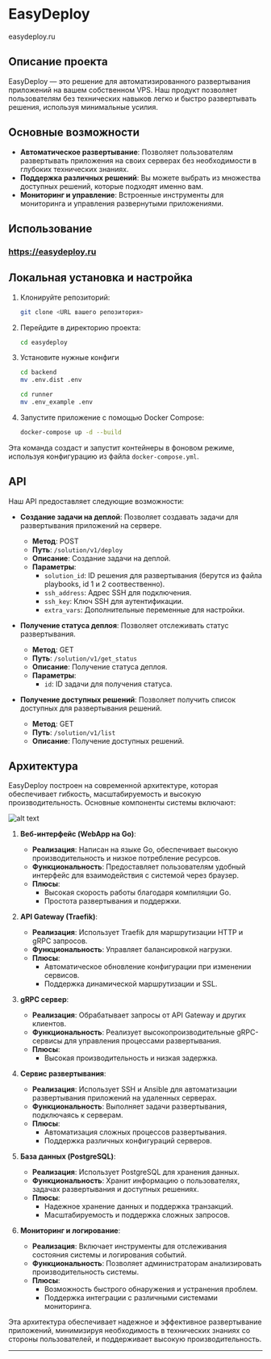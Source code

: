 # EasyDeploy
easydeploy.ru

## Описание проекта

EasyDeploy — это решение для автоматизированного развертывания приложений на вашем собственном VPS. Наш продукт позволяет пользователям без технических навыков легко и быстро развертывать решения, используя минимальные усилия. 

## Основные возможности

- **Автоматическое развертывание**: Позволяет пользователям развертывать приложения на своих серверах без необходимости в глубоких технических знаниях.
- **Поддержка различных решений**: Вы можете выбрать из множества доступных решений, которые подходят именно вам.
- **Мониторинг и управление**: Встроенные инструменты для мониторинга и управления развернутыми приложениями.

## Использование

### https://easydeploy.ru 

## Локальная установка и настройка

1. Клонируйте репозиторий:
   ```bash
   git clone <URL вашего репозитория>
   ```

2. Перейдите в директорию проекта:
   ```bash
   cd easydeploy
   ```

3. Установите нужные конфиги
   ```bash
   cd backend
   mv .env.dist .env
   ```

   ```bash
   cd runner
   mv .env_example .env
   ```


4. Запустите приложение с помощью Docker Compose:
   ```bash
   docker-compose up -d --build
   ```

Эта команда создаст и запустит контейнеры в фоновом режиме, используя конфигурацию из файла `docker-compose.yml`.


## API

Наш API предоставляет следующие возможности:

- **Создание задачи на деплой**: Позволяет создавать задачи для развертывания приложений на сервере.
  - **Метод**: POST
  - **Путь**: `/solution/v1/deploy`
  - **Описание**: Создание задачи на деплой.
  - **Параметры**: 
    - `solution_id`: ID решения для развертывания (берутся из файла playbooks, id 1 и 2 соотвественно).
    - `ssh_address`: Адрес SSH для подключения.
    - `ssh_key`: Ключ SSH для аутентификации.
    - `extra_vars`: Дополнительные переменные для настройки.

- **Получение статуса деплоя**: Позволяет отслеживать статус развертывания.
  - **Метод**: GET
  - **Путь**: `/solution/v1/get_status`
  - **Описание**: Получение статуса деплоя.
  - **Параметры**: 
    - `id`: ID задачи для получения статуса.

- **Получение доступных решений**: Позволяет получить список доступных для развертывания решений.
  - **Метод**: GET
  - **Путь**: `/solution/v1/list`
  - **Описание**: Получение доступных решений.

## Архитектура

EasyDeploy построен на современной архитектуре, которая обеспечивает гибкость, масштабируемость и высокую производительность. Основные компоненты системы включают:

![alt text](image.png)

1. **Веб-интерфейс (WebApp на Go)**:
   - **Реализация**: Написан на языке Go, обеспечивает высокую производительность и низкое потребление ресурсов.
   - **Функциональность**: Предоставляет пользователям удобный интерфейс для взаимодействия с системой через браузер.
   - **Плюсы**:
     - Высокая скорость работы благодаря компиляции Go.
     - Простота развертывания и поддержки.

2. **API Gateway (Traefik)**:
   - **Реализация**: Использует Traefik для маршрутизации HTTP и gRPC запросов.
   - **Функциональность**: Управляет балансировкой нагрузки.
   - **Плюсы**:
     - Автоматическое обновление конфигурации при изменении сервисов.
     - Поддержка динамической маршрутизации и SSL.

3. **gRPC сервер**:
   - **Реализация**: Обрабатывает запросы от API Gateway и других клиентов.
   - **Функциональность**: Реализует высокопроизводительные gRPC-сервисы для управления процессами развертывания.
   - **Плюсы**:
     - Высокая производительность и низкая задержка.

4. **Сервис развертывания**:
   - **Реализация**: Использует SSH и Ansible для автоматизации развертывания приложений на удаленных серверах.
   - **Функциональность**: Выполняет задачи развертывания, подключаясь к серверам.
   - **Плюсы**:
     - Автоматизация сложных процессов развертывания.
     - Поддержка различных конфигураций серверов.

5. **База данных (PostgreSQL)**:
   - **Реализация**: Использует PostgreSQL для хранения данных.
   - **Функциональность**: Хранит информацию о пользователях, задачах развертывания и доступных решениях.
   - **Плюсы**:
     - Надежное хранение данных и поддержка транзакций.
     - Масштабируемость и поддержка сложных запросов.

6. **Мониторинг и логирование**:
   - **Реализация**: Включает инструменты для отслеживания состояния системы и логирования событий.
   - **Функциональность**: Позволяет администраторам анализировать производительность системы.
   - **Плюсы**:
     - Возможность быстрого обнаружения и устранения проблем.
     - Поддержка интеграции с различными системами мониторинга.

Эта архитектура обеспечивает надежное и эффективное развертывание приложений, минимизируя необходимость в технических знаниях со стороны пользователей, и поддерживает высокую производительность.


---

